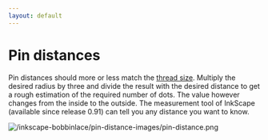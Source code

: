 ```yaml
---
layout: default
---
```

Pin distances
=============

Pin distances should more or less match the [thread size].
Multiply the desired radius by three and divide the result with the desired distance
to get a rough estimation of the required number of dots.
The value however changes from the inside to the outside.
The measurement tool of InkScape (available since release 0.91) can tell you any distance you want to know.

![/inkscape-bobbinlace/pin-distance-images/pin-distance.png](/inkscape-bobbinlace/polar-images/pin-distance.png)

[thread size]: http://bobbin-lace.wikispaces.com/Thread+width+and+pattern+size
